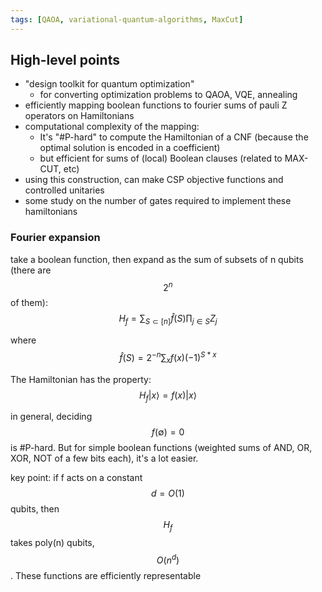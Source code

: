 ```yaml
---
tags: [QAOA, variational-quantum-algorithms, MaxCut]
---
```

## High-level points

* "design toolkit for quantum optimization"
  * for converting optimization problems to QAOA, VQE, annealing
* efficiently mapping boolean functions to fourier sums of pauli Z operators on Hamiltonians
* computational complexity of the mapping:
  * It's "#P-hard" to compute the Hamiltonian of a CNF (because the optimal solution is encoded in a coefficient)
  * but efficient for sums of (local) Boolean clauses (related to MAX-CUT, etc)
* using this construction, can make CSP objective functions and controlled unitaries
* some study on the number of gates required to implement these hamiltonians

### Fourier expansion
take a boolean function, then expand as the sum of subsets of n qubits (there are $$2^n$$ of them):
$$H_f = \sum_{S\subset[n]} \hat{f}(S) \prod_{j\in S} Z_j$$

where $$\hat{f}(S) = 2^{-n} \sum_{x} f(x) (-1)^{S * x}$$

The Hamiltonian has the property:
$$H_f|x\rangle = f(x)|x\rangle$$

in general, deciding $$f(\emptyset) = 0$$ is #P-hard. But for simple boolean functions (weighted sums of AND, OR, XOR, NOT of a few bits each), it's a lot easier.

key point: if f acts on a constant $$d = O(1)$$ qubits, then $$H_f$$ takes poly(n) qubits, $$O(n^d)$$. These functions are efficiently representable
